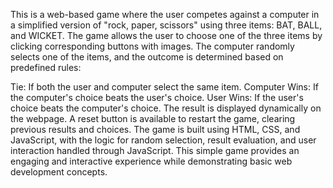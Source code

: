 This is a web-based game where the user competes against a computer in a simplified version of "rock, paper, scissors" using three items: BAT, BALL, and WICKET. The game allows the user to choose one of the three items by clicking corresponding buttons with images. The computer randomly selects one of the items, and the outcome is determined based on predefined rules:

Tie: If both the user and computer select the same item.
Computer Wins: If the computer's choice beats the user's choice.
User Wins: If the user's choice beats the computer's choice.
The result is displayed dynamically on the webpage. A reset button is available to restart the game, clearing previous results and choices. The game is built using HTML, CSS, and JavaScript, with the logic for random selection, result evaluation, and user interaction handled through JavaScript. This simple game provides an engaging and interactive experience while demonstrating basic web development concepts.
